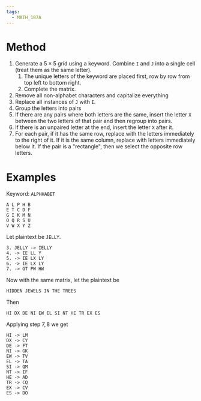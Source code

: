 ```yaml
---
tags:
  - MATH_187A
---
```

# Method
1. Generate a $5 \times 5$ grid using a keyword. Combine `I` and `J` into a single cell (treat them as the same letter).
	1. The unique letters of the keyword are placed first, row by row from top left to bottom right.
	2. Complete the matrix.
2. Remove all non-alphabet characters and capitalize everything
3. Replace all instances of `J` with `I`. 
4. Group the letters into pairs
5. If there are any pairs where both letters are the same, insert the letter `X` between the two letters of that pair and then regroup into pairs. 
6. If there is an unpaired letter at the end, insert the letter `X` after it. 
7. For each pair, if it has the same row, replace with the letters immediately to the right of it. If it is the same column, replace with letters immediately below it. If the pair is a "rectangle", then we select the opposite row letters.

# Examples
Keyword: `ALPHHABET`
```
A L P H B
E T C D F
G I K M N
O Q R S U
V W X Y Z
```
Let plaintext be `JELLY`. 
```
3. JELLY -> IELLY 
4. -> IE LL Y
5. -> IE LX LY
6. -> IE LX LY
7. -> GT PW HW
```

Now with the same matrix, let the plaintext be
```
HIDDEN JEWELS IN THE TREES
```
Then
```
HI DX DE NI EW EL SI NT HE TR EX ES
```
Applying step $7,8$ we get 
```
HI -> LM
DX -> CY
DE -> FT
NI -> GK
EW -> TV
EL -> TA
SI -> QM
NT -> IF
HE -> AD
TR -> CQ
EX -> CV
ES -> DO
```
